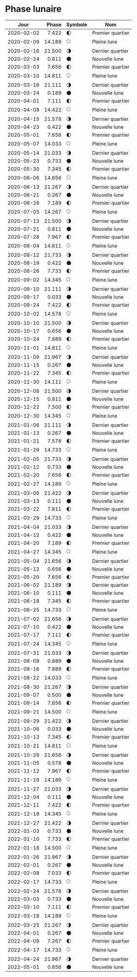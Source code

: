 # Phase lunaire

Jour       | Phase  | Symbole | Nom
-----------|-------:|---|---
2020-02-02 |  7.422 | 🌓 | Premier quartier
2020-02-09 | 14.189 | 🌕 | Pleine lune
2020-02-16 | 21.500 | 🌗 | Dernier quartier
2020-02-24 |  0.811 | 🌑 | Nouvelle lune
2020-03-03 |  7.656 | 🌓 | Premier quartier
2020-03-10 | 14.811 | 🌕 | Pleine lune
2020-03-16 | 21.111 | 🌗 | Dernier quartier
2020-03-24 |  0.189 | 🌑 | Nouvelle lune
2020-04-01 |  7.111 | 🌓 | Premier quartier
2020-04-08 | 14.422 | 🌕 | Pleine lune
2020-04-15 | 21.578 | 🌗 | Dernier quartier
2020-04-23 |  0.422 | 🌑 | Nouvelle lune
2020-05-01 |  7.656 | 🌓 | Premier quartier
2020-05-07 | 14.033 | 🌕 | Pleine lune
2020-05-14 | 21.033 | 🌗 | Dernier quartier
2020-05-23 |  0.733 | 🌑 | Nouvelle lune
2020-05-30 |  7.345 | 🌓 | Premier quartier
2020-06-06 | 14.656 | 🌕 | Pleine lune
2020-06-13 | 21.267 | 🌗 | Dernier quartier
2020-06-21 |  0.267 | 🌑 | Nouvelle lune
2020-06-28 |  7.189 | 🌓 | Premier quartier
2020-07-05 | 14.267 | 🌕 | Pleine lune
2020-07-13 | 21.500 | 🌗 | Dernier quartier
2020-07-21 |  0.811 | 🌑 | Nouvelle lune
2020-07-28 |  7.967 | 🌓 | Premier quartier
2020-08-04 | 14.811 | 🌕 | Pleine lune
2020-08-12 | 21.733 | 🌗 | Dernier quartier
2020-08-19 |  0.422 | 🌑 | Nouvelle lune
2020-08-26 |  7.733 | 🌓 | Premier quartier
2020-09-02 | 14.345 | 🌕 | Pleine lune
2020-09-10 | 21.111 | 🌗 | Dernier quartier
2020-09-17 |  0.033 | 🌑 | Nouvelle lune
2020-09-24 |  7.422 | 🌓 | Premier quartier
2020-10-02 | 14.578 | 🌕 | Pleine lune
2020-10-10 | 21.500 | 🌗 | Dernier quartier
2020-10-17 |  0.656 | 🌑 | Nouvelle lune
2020-10-24 |  7.889 | 🌓 | Premier quartier
2020-11-01 | 14.811 | 🌕 | Pleine lune
2020-11-09 | 21.967 | 🌗 | Dernier quartier
2020-11-15 |  0.267 | 🌑 | Nouvelle lune
2020-11-22 |  7.345 | 🌓 | Premier quartier
2020-11-30 | 14.111 | 🌕 | Pleine lune
2020-12-08 | 21.500 | 🌗 | Dernier quartier
2020-12-15 |  0.811 | 🌑 | Nouvelle lune
2020-12-22 |  7.500 | 🌓 | Premier quartier
2020-12-30 | 14.345 | 🌕 | Pleine lune
2021-01-06 | 21.111 | 🌗 | Dernier quartier
2021-01-13 |  0.267 | 🌑 | Nouvelle lune
2021-01-21 |  7.578 | 🌓 | Premier quartier
2021-01-29 | 14.733 | 🌕 | Pleine lune
2021-02-05 | 21.733 | 🌗 | Dernier quartier
2021-02-12 |  0.733 | 🌑 | Nouvelle lune
2021-02-20 |  7.656 | 🌓 | Premier quartier
2021-02-27 | 14.189 | 🌕 | Pleine lune
2021-03-06 | 21.422 | 🌗 | Dernier quartier
2021-03-13 |  0.111 | 🌑 | Nouvelle lune
2021-03-22 |  7.811 | 🌓 | Premier quartier
2021-03-29 | 14.733 | 🌕 | Pleine lune
2021-04-04 | 21.033 | 🌗 | Dernier quartier
2021-04-12 |  0.422 | 🌑 | Nouvelle lune
2021-04-20 |  7.189 | 🌓 | Premier quartier
2021-04-27 | 14.345 | 🌕 | Pleine lune
2021-05-04 | 21.656 | 🌗 | Dernier quartier
2021-05-12 |  0.656 | 🌑 | Nouvelle lune
2021-05-20 |  7.656 | 🌓 | Premier quartier
2021-06-02 | 21.189 | 🌗 | Dernier quartier
2021-06-10 |  0.111 | 🌑 | Nouvelle lune
2021-06-18 |  7.345 | 🌓 | Premier quartier
2021-06-25 | 14.733 | 🌕 | Pleine lune
2021-07-02 | 21.656 | 🌗 | Dernier quartier
2021-07-10 |  0.422 | 🌑 | Nouvelle lune
2021-07-17 |  7.111 | 🌓 | Premier quartier
2021-07-24 | 14.345 | 🌕 | Pleine lune
2021-07-31 | 21.033 | 🌗 | Dernier quartier
2021-08-09 |  0.889 | 🌑 | Nouvelle lune
2021-08-16 |  7.889 | 🌓 | Premier quartier
2021-08-22 | 14.033 | 🌕 | Pleine lune
2021-08-30 | 21.267 | 🌗 | Dernier quartier
2021-09-07 |  0.500 | 🌑 | Nouvelle lune
2021-09-14 |  7.656 | 🌓 | Premier quartier
2021-09-21 | 14.500 | 🌕 | Pleine lune
2021-09-29 | 21.422 | 🌗 | Dernier quartier
2021-10-06 |  0.033 | 🌑 | Nouvelle lune
2021-10-13 |  7.345 | 🌓 | Premier quartier
2021-10-21 | 14.811 | 🌕 | Pleine lune
2021-10-29 | 21.656 | 🌗 | Dernier quartier
2021-11-05 |  0.578 | 🌑 | Nouvelle lune
2021-11-12 |  7.967 | 🌓 | Premier quartier
2021-11-19 | 14.189 | 🌕 | Pleine lune
2021-11-27 | 21.033 | 🌗 | Dernier quartier
2021-12-04 |  0.111 | 🌑 | Nouvelle lune
2021-12-11 |  7.422 | 🌓 | Premier quartier
2021-12-19 | 14.345 | 🌕 | Pleine lune
2021-12-27 | 21.422 | 🌗 | Dernier quartier
2022-01-03 |  0.733 | 🌑 | Nouvelle lune
2022-01-10 |  7.733 | 🌓 | Premier quartier
2022-01-18 | 14.500 | 🌕 | Pleine lune
2022-01-26 | 21.967 | 🌗 | Dernier quartier
2022-02-01 |  0.267 | 🌑 | Nouvelle lune
2022-02-08 |  7.033 | 🌓 | Premier quartier
2022-02-17 | 14.733 | 🌕 | Pleine lune
2022-02-24 | 21.578 | 🌗 | Dernier quartier
2022-03-03 |  0.733 | 🌑 | Nouvelle lune
2022-03-10 |  7.111 | 🌓 | Premier quartier
2022-03-18 | 14.189 | 🌕 | Pleine lune
2022-03-25 | 21.267 | 🌗 | Dernier quartier
2022-04-01 |  0.267 | 🌑 | Nouvelle lune
2022-04-09 |  7.267 | 🌓 | Premier quartier
2022-04-17 | 14.733 | 🌕 | Pleine lune
2022-04-24 | 21.967 | 🌗 | Dernier quartier
2022-05-01 |  0.656 | 🌑 | Nouvelle lune
